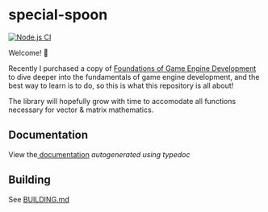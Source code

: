 # special-spoon

[![Node.js CI](https://github.com/AlexandreSanscartier/special-spoon/actions/workflows/node.js.yml/badge.svg?branch=main)](https://github.com/AlexandreSanscartier/special-spoon/actions/workflows/node.js.yml)

Welcome! :wave:

Recently I purchased a copy of [Foundations of Game Engine Development](https://www.amazon.ca/gp/product/0985811749/ref=as_li_tl?ie=UTF8&tag=1337040d-20&camp=15121&creative=330641&linkCode=as2&creativeASIN=0985811749&linkId=a011b1ff707e947a2cb63d87a3777723) to dive deeper into the fundamentals of game engine development, and the best way to learn is to do, so this is what this repository is all about!

The library will hopefully grow with time to accomodate all functions necessary for vector & matrix mathematics.

## Documentation

View the[ documentation](https://www.alexandresanscartier.ca/special-spoon/) _autogenerated using typedoc_

## Building

See [BUILDING.md](./BUILDING.md)
